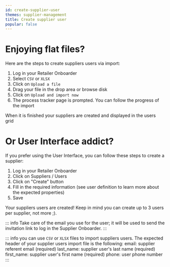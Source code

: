 ```yaml
---
id: create-supplier-user
themes: supplier-management
title: Create supplier user
popular: false
---
```


# Enjoying flat files?

Here are the steps to create suppliers users via import:

1. Log in your Retailer Onboarder
1. Select `CSV` or `XLSX`
1. Click on `Upload a file`
1. Drag your file in the drop area or browse disk
1. Click on `Upload and import now`
1. The process tracker page is prompted. You can follow the progress of the import

When it is finished your suppliers are created and displayed in the users grid

# Or User Interface addict?

If you prefer using the User Interface, you can follow these steps to create a supplier:

1. Log in your Retailer Onboarder
1. Click on Suppliers / Users
1. Click on "Create" button
1. Fill in the required information (see user definition to learn more about the expected properties)
1. Save

Your suppliers users are created! Keep in mind you can create up to 3 users per supplier, not more ;).

::: info
Take care of the email you use for the user; it will be used to send the invitation link to log in the Supplier Onboarder.
:::

::: info
you can use `CSV` or `XLSX` files to import suppliers users. The expected header of your supplier users import file is the following:
    email: supplier referent email (required)
    last_name: supplier user's last name (required)
    first_name: supplier user's first name (required)
    phone: user phone number
:::
